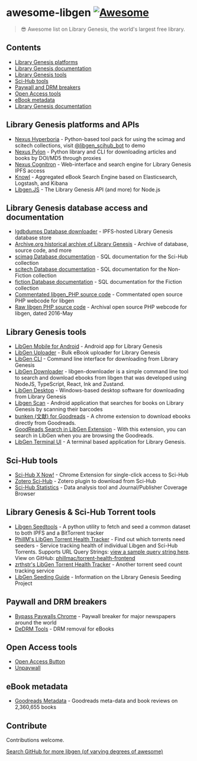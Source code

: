 # awesome-libgen [![Awesome](https://awesome.re/badge.svg)](https://awesome.re)

> 😎 Awesome list on Library Genesis, the world's largest free library.

## Contents

- [Library Genesis platforms](#Library-Genesis-platforms)
- [Library Genesis documentation](#Library-Genesis-documentation)
- [Library Genesis tools](#Library-Genesis-tools)
- [Sci-Hub tools](#Sci-Hub-tools)
- [Paywall and DRM breakers](#Paywall-and-DRM-breakers)
- [Open Access tools](#Open-Access-tools)
- [eBook metadata](#eBook-metadata)
- [Library Genesis documentation](#Library-Genesis-documentation)

## Library Genesis platforms and APIs

- [Nexus Hyperboria](https://github.com/nexus-stc/hyperboria) - Python-based tool pack for using the scimag and scitech collections, visit [@libgen_scihub_bot](https://t.me/libgen_scihub_bot) to demo
- [Nexus Pylon](https://github.com/nexus-stc/hyperboria/tree/master/nexus/pylon) - Python library and CLI for downloading articles and books by DOI/MD5 through proxies
- [Nexus Cognitron](https://github.com/nexus-stc/hyperboria/tree/master/nexus/cognitron) - Web-interface and search engine for Library Genesis IPFS access
- [Knowl](https://gitlab.com/lucidhack/knowl) - Aggregated eBook Search Engine based on Elasticsearch, Logstash, and Kibana
- [Libgen.JS](https://github.com/dunn/libgen.js) - The Library Genesis API (and more) for Node.js

## Library Genesis database access and documentation

- [lgdbdumps Database downloader](https://github.com/lgdbdumps/lgdbdumps) - IPFS-hosted Library Genesis database store
- [Archive.org historical archive of Library Genesis](https://archive.org/details/libgen) - Archive of database, source code, and more
- [scimag Database documentation](https://gitlab.com/lucidhack/knowl/-/wikis/References/Libgen-Articles-Tables) - SQL documentation for the Sci-Hub collection
- [scitech Database documentation](https://gitlab.com/lucidhack/knowl/-/wikis/References/Libgen-Science-Tables) - SQL documentation for the Non-Fiction collection
- [fiction Database documentation](https://gitlab.com/lucidhack/knowl/-/wikis/References/Libgen-Fiction-Tables) - SQL documentation for the Fiction collection
- [Commentated libgen_PHP source code](https://gitlab.com/libgen1/libgen_webcode) - Commentated open source PHP webcode for libgen
- [Raw libgen PHP source code](https://github.com/adulau/Library-Genesis) - Archival open source PHP webcode for libgen, dated 2016-May

## Library Genesis tools

- [LibGen Mobile for Android](https://github.com/manuelvargastapia/libgen_mobile_app) - Android app for Library Genesis
- [LibGen Uploader](https://github.com/ftruzzi/libgen_uploader) - Bulk eBook uploader for Library Genesis
- [LibGen CLI](https://github.com/ciehanski/libgen-cli) - Command line interface for downloading from Library Genesis
- [LibGen Downloader](https://github.com/obsfx/libgen-downloader) - libgen-downloader is a simple command line tool to search and download ebooks from libgen that was developed using NodeJS, TypeScript, React, Ink and Zustand.
- [LibGen Desktop](https://github.com/libgenapps/LibgenDesktop) - Windows-based desktop software for downloading from Library Genesis
- [Libgen Scan](https://github.com/nfd9001/Libgen-Scan/) - Android application that searches for books on Library Genesis by scanning their barcodes
- [bunken (文献) for Goodreads](https://github.com/laxyapahuja/bunken) - A chrome extension to download ebooks directly from Goodreads.
- [GoodReads Search in LibGen Extension](https://github.com/smoqadam/search-in-libgen) - With this extension, you can search in LibGen when you are browsing the Goodreads.
- [LibGen Terminal UI](https://github.com/audstanley/libgen-tui) - A terminal based application for Library Genesis.

## Sci-Hub tools

- [Sci-Hub X Now!](https://github.com/gchenfc/sci-hub-now) - Chrome Extension for single-click access to Sci-Hub
- [Zotero Sci-Hub](https://github.com/ethanwillis/zotero-scihub) - Zotero plugin to download from Sci-Hub
- [Sci-Hub Statistics](https://github.com/greenelab/scihub) - Data analysis tool and Journal/Publisher Coverage Browser

## Library Genesis & Sci-Hub Torrent tools
- [Libgen Seedtools](https://github.com/subdavis/libgen-seedtools) - A python utility to fetch and seed a common dataset to both IPFS and a BitTorrent tracker
- [PhillM's LibGen Torrent Health Tracker](https://phillm.net/libgen-stats-table.php) - Find out which torrents need seeders - Service tracking health of individual Libgen and Sci-Hub Torrents. Supports URL Query Strings: [view a sample query string here](https://phillm.net/torrent-health-frontend/stats-filtered-table.php?propname%5B%5D=seeders&comp%5B%5D=%3C&value%5B%5D=12&propname%5B%5D=type&comp%5B%5D===&value%5B%5D=scimag). View on GitHub: [phillmac/torrent-health-frontend](https://github.com/phillmac/)
- [zrthstr's LibGen Torrent Health Tracker](https://zrthstr.github.io/libgen_torrent_cardiography/index.html) - Another torrent seed count tracking service
- [LibGen Seeding Guide](https://freeread.org/torrents.html) - Information on the Library Genesis Seeding Project

## Paywall and DRM breakers

- [Bypass Paywalls Chrome](https://github.com/iamadamdev/bypass-paywalls-chrome) - Paywall breaker for major newspapers around the world
- [DeDRM Tools](https://github.com/apprenticeharper/DeDRM_tools/) - DRM removal for eBooks

## Open Access tools

- [Open Access Button](https://github.com/ourresearch/oadoi)
- [Unpaywall](https://github.com/ourresearch/oadoi)

## eBook metadata

- [Goodreads Metadata](https://github.com/MengtingWan/goodreads) - Goodreads meta-data and book reviews on 2,360,655 books

## Contribute

Contributions welcome.

[Search GitHub for more libgen (of varying degrees of awesome)](https://github.com/search?o=desc&p=10&q=libgen)
